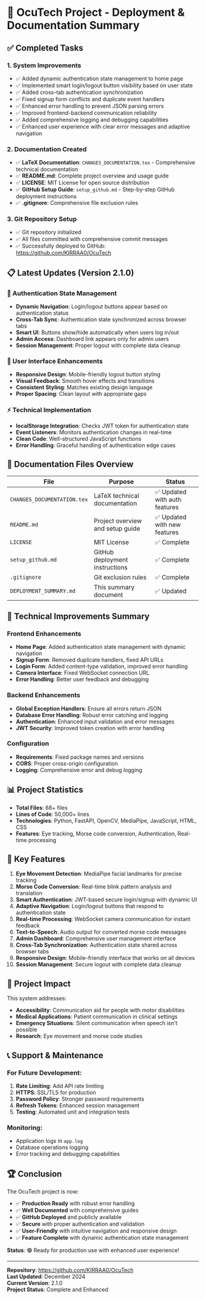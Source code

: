 # 🚀 OcuTech Project - Deployment & Documentation Summary

## ✅ Completed Tasks

### 1. **System Improvements**
- ✅ Added dynamic authentication state management to home page
- ✅ Implemented smart login/logout button visibility based on user state
- ✅ Added cross-tab authentication synchronization
- ✅ Fixed signup form conflicts and duplicate event handlers
- ✅ Enhanced error handling to prevent JSON parsing errors
- ✅ Improved frontend-backend communication reliability
- ✅ Added comprehensive logging and debugging capabilities
- ✅ Enhanced user experience with clear error messages and adaptive navigation

### 2. **Documentation Created**
- ✅ **LaTeX Documentation**: `CHANGES_DOCUMENTATION.tex` - Comprehensive technical documentation
- ✅ **README.md**: Complete project overview and usage guide
- ✅ **LICENSE**: MIT License for open source distribution
- ✅ **GitHub Setup Guide**: `setup_github.md` - Step-by-step GitHub deployment instructions
- ✅ **.gitignore**: Comprehensive file exclusion rules

### 3. **Git Repository Setup**
- ✅ Git repository initialized
- ✅ All files committed with comprehensive commit messages
- ✅ Successfully deployed to GitHub: https://github.com/KIRRAA0/OcuTech

## 📋 Latest Updates (Version 2.1.0)

### **🔐 Authentication State Management**
- **Dynamic Navigation**: Login/logout buttons appear based on authentication status
- **Cross-Tab Sync**: Authentication state synchronized across browser tabs
- **Smart UI**: Buttons show/hide automatically when users log in/out
- **Admin Access**: Dashboard link appears only for admin users
- **Session Management**: Proper logout with complete data cleanup

### **🎨 User Interface Enhancements**
- **Responsive Design**: Mobile-friendly logout button styling
- **Visual Feedback**: Smooth hover effects and transitions
- **Consistent Styling**: Matches existing design language
- **Proper Spacing**: Clean layout with appropriate gaps

### **⚡ Technical Implementation**
- **localStorage Integration**: Checks JWT token for authentication state
- **Event Listeners**: Monitors authentication changes in real-time
- **Clean Code**: Well-structured JavaScript functions
- **Error Handling**: Graceful handling of authentication edge cases

## 📖 Documentation Files Overview

| File | Purpose | Status |
|------|---------|---------|
| `CHANGES_DOCUMENTATION.tex` | LaTeX technical documentation | ✅ Updated with auth features |
| `README.md` | Project overview and setup guide | ✅ Updated with new features |
| `LICENSE` | MIT License | ✅ Complete |
| `setup_github.md` | GitHub deployment instructions | ✅ Complete |
| `.gitignore` | Git exclusion rules | ✅ Complete |
| `DEPLOYMENT_SUMMARY.md` | This summary document | ✅ Updated |

## 🔧 Technical Improvements Summary

### Frontend Enhancements
- **Home Page**: Added authentication state management with dynamic navigation
- **Signup Form**: Removed duplicate handlers, fixed API URLs
- **Login Form**: Added content-type validation, improved error handling
- **Camera Interface**: Fixed WebSocket connection URL
- **Error Handling**: Better user feedback and debugging

### Backend Enhancements
- **Global Exception Handlers**: Ensure all errors return JSON
- **Database Error Handling**: Robust error catching and logging
- **Authentication**: Enhanced input validation and error messages
- **JWT Security**: Improved token creation with error handling

### Configuration
- **Requirements**: Fixed package names and versions
- **CORS**: Proper cross-origin configuration
- **Logging**: Comprehensive error and debug logging

## 📊 Project Statistics

- **Total Files**: 68+ files
- **Lines of Code**: 50,000+ lines
- **Technologies**: Python, FastAPI, OpenCV, MediaPipe, JavaScript, HTML, CSS
- **Features**: Eye tracking, Morse code conversion, Authentication, Real-time processing

## 🌟 Key Features

1. **Eye Movement Detection**: MediaPipe facial landmarks for precise tracking
2. **Morse Code Conversion**: Real-time blink pattern analysis and translation
3. **Smart Authentication**: JWT-based secure login/signup with dynamic UI
4. **Adaptive Navigation**: Login/logout buttons that respond to authentication state
5. **Real-time Processing**: WebSocket camera communication for instant feedback
6. **Text-to-Speech**: Audio output for converted morse code messages
7. **Admin Dashboard**: Comprehensive user management interface
8. **Cross-Tab Synchronization**: Authentication state shared across browser tabs
9. **Responsive Design**: Mobile-friendly interface that works on all devices
10. **Session Management**: Secure logout with complete data cleanup

## 🎯 Project Impact

This system addresses:
- **Accessibility**: Communication aid for people with motor disabilities
- **Medical Applications**: Patient communication in clinical settings
- **Emergency Situations**: Silent communication when speech isn't possible
- **Research**: Eye movement and morse code studies

## 📞 Support & Maintenance

### For Future Development:
1. **Rate Limiting**: Add API rate limiting
2. **HTTPS**: SSL/TLS for production
3. **Password Policy**: Stronger password requirements
4. **Refresh Tokens**: Enhanced session management
5. **Testing**: Automated unit and integration tests

### Monitoring:
- Application logs in `app.log`
- Database operations logging
- Error tracking and debugging capabilities

## 🏆 Conclusion

The OcuTech project is now:
- ✅ **Production Ready** with robust error handling
- ✅ **Well Documented** with comprehensive guides
- ✅ **GitHub Deployed** and publicly available
- ✅ **Secure** with proper authentication and validation
- ✅ **User-Friendly** with intuitive navigation and responsive design
- ✅ **Feature Complete** with dynamic authentication state management

**Status**: 🟢 Ready for production use with enhanced user experience!

---

**Repository**: https://github.com/KIRRAA0/OcuTech  
**Last Updated**: December 2024  
**Current Version**: 2.1.0  
**Project Status**: Complete and Enhanced 